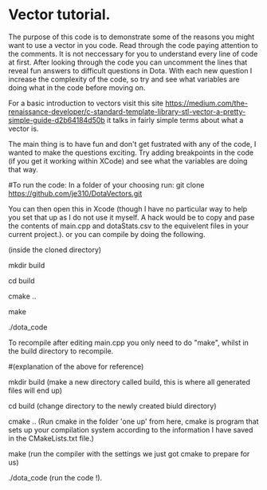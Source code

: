 # Vector tutorial. 

The purpose of this code is to demonstrate some of the reasons you might want to use a vector in you code. Read through the code paying attention to the comments. It is not neccessary for you to understand every line of code at first. After looking through the code you can uncomment the lines that reveal fun answers to difficult questions in Dota. With each new question I increase the complexity of the code, so try and see what variables are doing what in the code before moving on.

For a basic introduction to vectors visit this site https://medium.com/the-renaissance-developer/c-standard-template-library-stl-vector-a-pretty-simple-guide-d2b64184d50b it talks in fairly simple terms about what a vector is. 

The main thing is to have fun and don't get fustrated with any of the code, I wanted to make the questions exciting. Try adding breakpoints in the code (if you get it working within XCode) and see what the variables are doing that way. 

#To run the code: 
In a folder of your choosing run: 
git clone https://github.com/je310/DotaVectors.git 

You can then open this in Xcode (though I have no particular way to help you set that up as I do not use it myself. A hack would be to copy and pase the contents of main.cpp and dotaStats.csv to the equivelent files in your current project.). 
or you can compile by doing the following. 

(inside the cloned directory) 

mkdir build 

cd build 

cmake ..

make 

./dota_code 


To recompile after editing main.cpp you only need to do "make", whilst in the build directory to recompile.  

#(explanation of the above for reference) 

mkdir build (make a new directory called build, this is where all generated files will end up) 

cd build (change directory to the newly created biuld directory) 

cmake ..  (Run cmake in the folder 'one up' from here, cmake is program that sets up your compilation system according to the information I have saved in the CMakeLists.txt file.) 

make (run the compiler with the settings we just got cmake to prepare for us) 

./dota_code (run the code !). 
